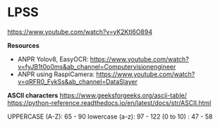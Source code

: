 # LPSS

https://www.youtube.com/watch?v=yK2Ktl6O894

**Resources**
- ANPR Yolov8, EasyOCR: https://www.youtube.com/watch?v=fyJB1t0o0ms&ab_channel=Computervisionengineer
- ANPR using RaspiCamera: https://www.youtube.com/watch?v=qRFR0_FvkSs&ab_channel=DataSlayer

**ASCII characters**
https://www.geeksforgeeks.org/ascii-table/
https://python-reference.readthedocs.io/en/latest/docs/str/ASCII.html

UPPERCASE (A-Z): 65 - 90
lowercase (a-z): 97 - 122
(0 to 10) :  47 - 58
